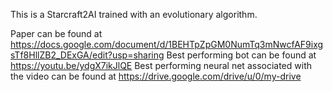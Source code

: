 This is a Starcraft2AI trained with an evolutionary algorithm.

Paper can be found at https://docs.google.com/document/d/1BEHTpZpGM0NumTq3mNwcfAF9ixgsTf8HllZB2_DExGA/edit?usp=sharing
Best performing bot can be found at https://youtu.be/ydgX7ikJlQE
Best performing neural net associated with the video can be found at https://drive.google.com/drive/u/0/my-drive
